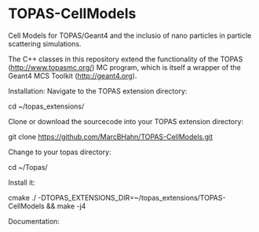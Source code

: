 # TOPAS-CellModels
Cell Models for TOPAS/Geant4 and the inclusio of nano particles in particle scattering simulations.

The C++ classes in this repository extend the functionality of the TOPAS (http://www.topasmc.org/) MC program, which is itself a wrapper of the Geant4 MCS Toolkit (http://geant4.org).


Installation:
Navigate to the TOPAS extension directory:

  cd ~/topas_extensions/

Clone or download the sourcecode into your TOPAS extension directory:
 
  git clone https://github.com/MarcBHahn/TOPAS-CellModels.git
 
Change to your topas directory:

  cd ~/Topas/

Install it:
  
  cmake ./ -DTOPAS_EXTENSIONS_DIR=~/topas_extensions/TOPAS-CellModels &&  make -j4  



Documentation:
